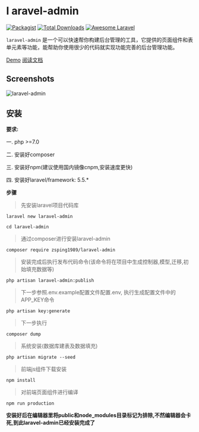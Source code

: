 l
aravel-admin
=====

[![Packagist](https://img.shields.io/packagist/l/encore/laravel-admin.svg?maxAge=2592000)](https://packagist.org/packages/zsping1989/laravel-admin)
[![Total Downloads](https://img.shields.io/packagist/dt/zsping1989/laravel-admin.svg?style=flat-square)](https://packagist.org/packages/zsping1989/laravel-admin)
[![Awesome Laravel](https://img.shields.io/badge/Awesome-Laravel-brightgreen.svg)](https://github.com/zsping1989/laravel-admin)

`laravel-admin` 是一个可以快速帮你构建后台管理的工具，它提供的页面组件和表单元素等功能，能帮助你使用很少的代码就实现功能完善的后台管理功能。

[Demo](#)
[阅读文档](https://zsping1989.gitbooks.io/laravel-admin/)


Screenshots
------------

![laravel-admin](http://a3.qpic.cn/psb?/V11BOt0S4MAKLC/*2yXcoVB6gN0.TXBVaruF3sBJdTsh4KyWII*cZPn*0g!/b/dPIAAAAAAAAA&bo=.gROAwAAAAACa*w!&rf=viewer_4)

安装
------------

**要求:**

一. php >=7.0

二. 安装好composer

三. 安装好npm(建议使用国内镜像cnpm,安装速度更快)

四. 安装好laravel/framework: 5.5.*


**步骤**

> 先安装laravel项目代码库

```
laravel new laravel-admin

cd laravel-admin
```
> 通过composer进行安装laravel-admin

```
composer require zsping1989/laravel-admin
```

> 安装完成后执行发布代码命令(该命令将在项目中生成控制器,模型,迁移,初始填充数据等)

```
php artisan laravel-admin:publish
```

> 下一步参照.env.example配置文件配置.env,
> 执行生成配置文件中的APP_KEY命令

```
php artisan key:generate
```

> 下一步执行

```
composer dump
```

> 系统安装(数据库建表及数据填充)

```
php artisan migrate --seed
```

> 前端js组件下载安装

```
npm install
```

> 对前端页面组件进行编译

```
npm run production
```

**安装好后在编辑器里将public和node_modules目录标记为排除,不然编辑器会卡死,到此laravel-admin已经安装完成了**